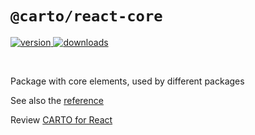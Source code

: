 # `@carto/react-core`

<p>
  <a href="https://npmjs.org/package/@carto/react-core">
    <img src="https://img.shields.io/npm/v/@carto/react-core.svg?style=flat-square" alt="version" />
  </a>

  <a href="https://npmjs.org/package/@carto/react-core">
    <img src="https://img.shields.io/npm/dt/@carto/react-core.svg?style=flat-square" alt="downloads" />
  </a>
</p>

<br/>

Package with core elements, used by different packages

See also the [reference](reference.md)

Review [CARTO for React](https://docs.carto.com/react/)
